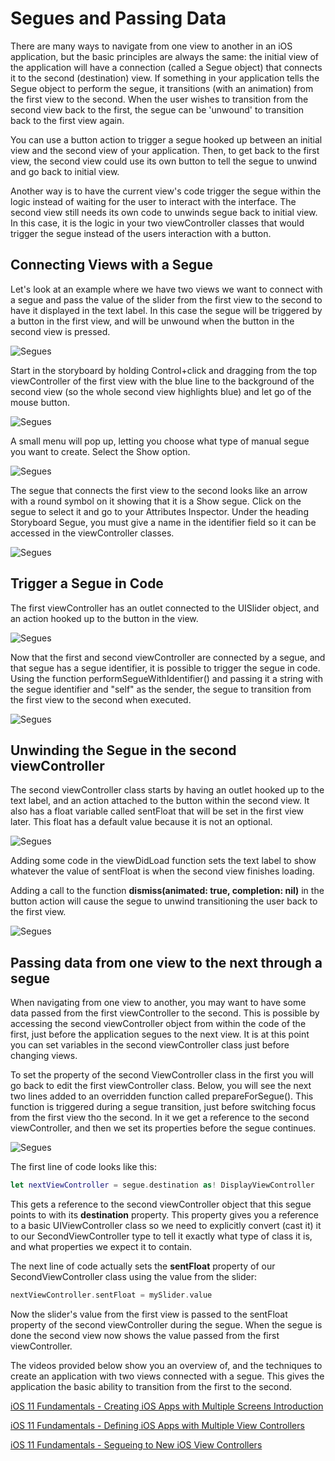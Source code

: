 # Segues and Passing Data

There are many ways to navigate from one view to another in an iOS application, but the basic principles are always the same: the initial view of the application will have a connection (called a Segue object) that connects it to the second (destination) view.  If something in your application tells the Segue object to perform the segue, it transitions (with an animation) from the first view to the second.  When the user wishes to transition from the second view back to the first, the segue can be 'unwound' to transition back to the first view again.

You can use a button action to trigger a segue hooked up between an initial view and the second view of your application.  Then, to get back to the first view, the second view could use its own button to tell the segue to unwind and go back to initial view.

Another way is to have the current view's code trigger the segue within the logic instead of waiting for the user to interact with the interface.  The second view still needs its own code to unwinds segue back to initial view.  In this case, it is the logic in your two viewController classes that would trigger the segue instead of the users interaction with a button.

## Connecting Views with a Segue

Let's look at an example where we have two views we want to connect with a segue and pass the value of the slider from the first view to the second to have it displayed in the text label.  In this case the segue will be triggered by a button in the first view, and will be unwound when the button in the second view is pressed.

![Segues](/F2020/assets/img/SeguePassData_1.png)

Start in the storyboard by holding Control+click and dragging from the top viewController of the first view with the blue line to the background of the second view (so the whole second view highlights blue) and let go of the mouse button.

![Segues](/F2020/assets/img/SeguePassData_2.png)

A small menu will pop up, letting you choose what type of manual segue you want to create.  Select the Show option.

![Segues](/F2020/assets/img/SeguePassData_3.png)

The segue that connects the first view to the second looks like an arrow with a round symbol on it showing that it is a Show segue.  Click on the segue to select it and go to your Attributes Inspector.  Under the heading Storyboard Segue, you must give a name in the identifier field so it can be accessed in the viewController classes.

![Segues](/F2020/assets/img/SeguePassData_4.png)

## Trigger a Segue in Code

The first viewController has an outlet connected to the UISlider object, and an action hooked up to the button in the view.

![Segues](/F2020/assets/img/SeguePassData_5.png)

Now that the first and second viewController are connected by a segue, and that segue has a segue identifier, it is possible to trigger the segue in code.  Using the function performSegueWithIdentifier() and passing it a string with the segue identifier and "self" as the sender, the segue to transition from the first view to the second when executed.

![Segues](/F2020/assets/img/SeguePassData_6.png)

## Unwinding the Segue in the second viewController

The second viewController class starts by having an outlet hooked up to the text label, and an action attached to the button within the second view.  It also has a float variable called sentFloat that will be set in the first view later.  This float has a default value because it is not an optional.

![Segues](/F2020/assets/img/SeguePassData_7.png)

Adding some code in the viewDidLoad function sets the text label to show whatever the value of sentFloat is when the second view finishes loading.

Adding a call to the function **dismiss(animated: true, completion: nil)** in the button action will cause the segue to unwind transitioning the user back to the first view.

![Segues](/F2020/assets/img/SeguePassData_8.png)

## Passing data from one view to the next through a segue

When navigating from one view to another, you may want to have some data passed from the first viewController to the second.  This is possible by accessing the second viewController object from within the code of the first, just before the application segues to the next view.  It is at this point you can set variables in the second viewController class just before changing views.

To set the property of the second ViewController class in the first you will go back to edit the first viewController class.  Below, you will see the next two lines added to an overridden function called prepareForSegue().  This function is triggered during a segue transition, just before switching focus from the first view tho the second.  In it we get a reference to the second viewController, and then we set its properties before the segue continues.

![Segues](/F2020/assets/img/SeguePassData_9.png)

The first line of code looks like this:

```swift
let nextViewController = segue.destination as! DisplayViewController
```

This gets a reference to the second viewController object that this segue points to with its **destination** property.  This property gives you a reference to a basic UIViewController class so we need to explicitly convert (cast it) it to our SecondViewController type to tell it exactly what type of class it is, and what properties we expect it to contain.  

The next line of code actually sets the **sentFloat** property of our SecondViewController class using the value from the slider:

```swift
nextViewController.sentFloat = mySlider.value
```

Now the slider's value from the first view is passed to the sentFloat property of the second viewController during the segue.  When the segue is done the second view now shows the value passed from the first viewController.

The videos provided below show you an overview of, and the techniques to create an application with two views connected with a segue.  This gives the application the basic ability to transition from the first to the second.

[iOS 11 Fundamentals - Creating iOS Apps with Multiple Screens Introduction <Badge text="Pluralsight"/>](https://app.pluralsight.com/course-player?clipId=6da6c02c-9754-43a1-a0f8-0b0815ab89f8)

[iOS 11 Fundamentals - Defining iOS Apps with Multiple View Controllers <Badge text="Pluralsight"/>](https://app.pluralsight.com/course-player?clipId=06d2281d-a512-49ee-b297-8cc210b76664)

[iOS 11 Fundamentals - Segueing to New iOS View Controllers <Badge text="Pluralsight"/>](https://app.pluralsight.com/course-player?clipId=20cdcfdf-fea0-4e69-8fd3-dd0d98665e34)
